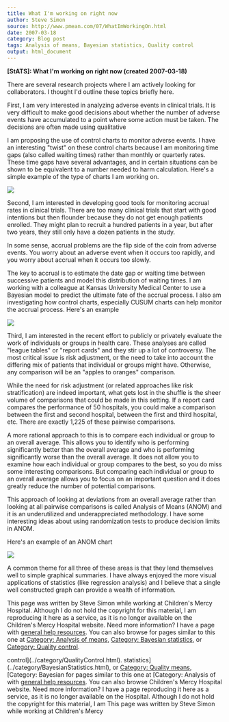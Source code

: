 ```yaml
---
title: What I'm working on right now
author: Steve Simon
source: http://www.pmean.com/07/WhatImWorkingOn.html
date: 2007-03-18
category: Blog post
tags: Analysis of means, Bayesian statistics, Quality control
output: html_document
---
```

**[StATS]: What I'm working on right now (created
2007-03-18)**

There are several research projects where I am actively looking for
collaborators. I thought I'd outline these topics briefly here.

First, I am very interested in analyzing adverse events in clinical
trials. It is very difficult to make good decisions about whether the
number of adverse events have accumulated to a point where some action
must be taken. The decisions are often made using qualitative

I am proposing the use of control charts to monitor adverse events. I
have an interesting "twist" on these control charts because I am
monitoring time gaps (also called waiting times) rather than monthly or
quarterly rates. These time gaps have several advantages, and in certain
situations can be shown to be equivalent to a number needed to harm
calculation. Here's a simple example of the type of charts I am working
on.

![](http://www.pmean.com/images/images/07/WhatImWorkingOn01.gif)

Second, I am interested in developing good tools for monitoring accrual
rates in clinical trials. There are too many clinical trials that start
with good intentions but then flounder because they do not get enough
patients enrolled. They might plan to recruit a hundred patients in a
year, but after two years, they still only have a dozen patients in the
study.

In some sense, accrual problems are the flip side of the coin from
adverse events.   You worry about an adverse event when it occurs too
rapidly, and you worry about accrual when it occurs too slowly.

The key to accrual is to estimate the date gap or waiting time between
successive patients and model this distribution of waiting times. I am
working with a colleague at Kansas University Medical Center to use a
Bayesian model to predict the ultimate fate of the accrual process. I
also am investigating how control charts, especially CUSUM charts can
help monitor the accrual process. Here's an example

![](http://www.pmean.com/images/images/07/WhatImWorkingOn02.gif)

Third, I am interested in the recent effort to publicly or privately
evaluate the work of individuals or groups in health care. These
analyses are called "league tables" or "report cards" and they stir
up a lot of controversy. The most critical issue is risk adjustment, or
the need to take into account the differing mix of patients that
individual or groups might have. Otherwise, any comparison will be an
"apples to oranges" comparison.

While the need for risk adjustment (or related approaches like risk
stratification) are indeed important, what gets lost in the shuffle is
the sheer volume of comparisons that could be made in this setting. If a
report card compares the performance of 50 hospitals, you could make a
comparison between the first and second hospital, between the first and
third hospital, etc. There are exactly 1,225 of these pairwise
comparisons.

A more rational approach to this is to compare each individual or group
to an overall average. This allows you to identify who is performing
significantly better than the overall average and who is performing
significantly worse than the overall average. It does not allow you to
examine how each individual or group compares to the best, so you do
miss some interesting comparisons. But comparing each individual or
group to an overall average allows you to focus on an important question
and it does greatly reduce the number of potential comparisons.

This approach of looking at deviations from an overall average rather
than looking at all pairwise comparisons is called Analysis of Means
(ANOM) and it is an underutilized and underappreciated methodology. I
have some interesting ideas about using randomization tests to produce
decision limits in ANOM.

Here's an example of an ANOM chart

![](http://www.pmean.com/images/images/07/WhatImWorkingOn03.gif)

A common theme for all three of these areas is that they lend themselves
well to simple graphical summaries. I have always enjoyed the more
visual applications of statistics (like regression analysis) and I
believe that a single well constructed graph can provide a wealth of
information.

This page was written by Steve Simon while working at Children's Mercy
Hospital. Although I do not hold the copyright for this material, I am
reproducing it here as a service, as it is no longer available on the
Children's Mercy Hospital website. Need more information? I have a page
with [general help resources](../GeneralHelp.html). You can also browse
for pages similar to this one at [Category: Analysis of
means](../category/AnalysisOfMeans.html), [Category: Bayesian
statistics](../category/BayesianStatistics.html), or [Category: Quality
control](../category/QualityControl.html).
<!---More--->
control](../category/QualityControl.html).
statistics](../category/BayesianStatistics.html), or [Category: Quality
means](../category/AnalysisOfMeans.html), [Category: Bayesian
for pages similar to this one at [Category: Analysis of
with [general help resources](../GeneralHelp.html). You can also browse
Children's Mercy Hospital website. Need more information? I have a page
reproducing it here as a service, as it is no longer available on the
Hospital. Although I do not hold the copyright for this material, I am
This page was written by Steve Simon while working at Children's Mercy

<!---Do not use
**[StATS]: What I'm working on right now (created
This page was written by Steve Simon while working at Children's Mercy
Hospital. Although I do not hold the copyright for this material, I am
reproducing it here as a service, as it is no longer available on the
Children's Mercy Hospital website. Need more information? I have a page
with [general help resources](../GeneralHelp.html). You can also browse
for pages similar to this one at [Category: Analysis of
means](../category/AnalysisOfMeans.html), [Category: Bayesian
statistics](../category/BayesianStatistics.html), or [Category: Quality
control](../category/QualityControl.html).
--->

